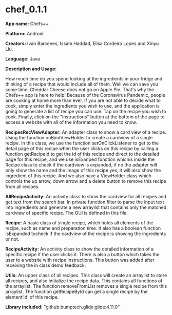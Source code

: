# chef_0.1.1
**App name**: Chefs++

**Platform:** Android

**Creators:** Ivan Barcenes, Issam Haddad, Elisa Cordeiro Lopes and Xinyu Liu.

**Language:** Java




**Description and Usage:**

How much time do you spend looking at the ingredients in your fridge and thinking of a recipe that would include all of them. Well we can save you some time: Cheddar Cheese does not go on Apple Pie. That's why the Chefs++ app is here to help!
Because of the Coronavirus Pandemic, people are cooking at home more than ever. If you are not able to decide what to cook, simply enter the ingredients you wish to use, and the application is going to generate a list of recipe you can use. Tap on the recipe you wish to cook. Finally, click on the "Instructions" button at the bottom of the page to access a website with all of the information you need to know.



**RecipesRecViewAdapter:** An adapter class to show a card view of a recipe. Using the function onBindViewHolder to create a cardview of a single recipe. In this                              class, we use the function setOnClickListener to get to the detail page of this recipe when the user clicks on this recipe by calling a                              function getRecipeId to get the id of this recipe and direct to the detailed page for this recipe, and we use isExanped function  whichis                           inside the Recipe class to check if the cardview is expanded, if no the adapter will only show the name and the image of this recipe yes,                            it will also show the ingredient of this recipe. And we also have a ViewHolder class which controls the up arrow, down arrow and a                                  delete button to remove this recipe from all recipes. 

**AllRecipeActivity:**  An activity class to show the cardview for all recipes and get text from the search bar. In private function filter to parse the input text                         into ingredients and generate a new arraylist that contains only the matched cardview of specific recipe. The GUI is defined in this file. 


**Recipe:** A basic class of single recipe, which holds all elements of the recipe, such as name and preparation  time.  It also has  a boolean function isExpanded             tocheck if the cardview of the recipe is showing the ingredients or not.



**RecipeActivity:** An activity class to show the detailed information of a specific recipe if the user clicks it. There is also a button which takes the user to a                      website with recipe instructions. This button was added after receiving the in class demo feedback.


**Utils:** An upper class of all recipes. This class will create an arraylist to store all recipes, and also initialize the recipe data. This contains all functions            of the arraylist. The function removeFromList removes a single recipe from this arraylist. The function getRecipeById can get a single recipe by the                element‘id’ of this recipe. 




**Library included:** "github.bumptech.glide:glide:4.11.0"
